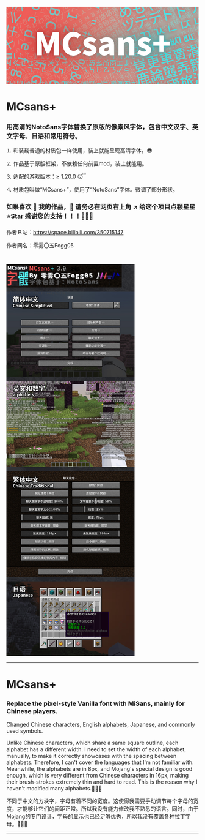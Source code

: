 ![image](description_image/002.jpg)

# MCsans+

### 用高清的NotoSans字体替换了原版的像素风字体，包含中文汉字、英文字母、日语和常用符号。

⒈ 和装载普通的材质包一样使用，装上就能呈现高清字体。😎

⒉ 作品基于原版框架，不依赖任何前置mod，装上就能用。

⒊ 适配的游戏版本：≥ 1.20.0 😴

⒋ 材质包叫做“MCsans+”，使用了“NotoSans”字体。微调了部分形状。

### 如果喜欢 🥰 我的作品，🙏 请务必在网页右上角 ↗️ 给这个项目点颗星星 ⭐Star 感谢您的支持！！！🤩🤩🤩

作者Ｂ站：https://space.bilibili.com/350715147

作者网名：零雾〇五Fogg05

# 
![image](description_image/001.jpg)

---
# MCsans+

### Replace the pixel-style Vanilla font with MiSans, mainly for Chinese players.

Changed Chinese characters, English alphabets, Japanese, and commonly used symbols.

Unlike Chinese characters, which share a same square outline, each alphabet has a different width. I need to set the width of each alphabet, manually, to make it correctly showcases with the spacing between alphabets. Therefore, I can't cover the languages that I'm not familiar with. Meanwhile, the alphabets are in 8px, and Mojang's special design is good enough, which is very different from Chinese characters in 16px, making their brush-strokes extremely thin and hard to read. This is the reason why I haven't modified many alphabets.🥲🥲🥲

不同于中文的方块字，字母有着不同的宽度。这使得我需要手动调节每个字母的宽度，才能够让它们的间距正常。所以我没有能力修改我不熟悉的语言。同时，由于Mojang的专门设计，字母的显示也已经足够优秀，所以我没有覆盖各种拉丁字母。🥲🥲🥲

---
